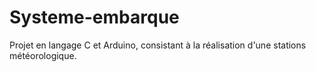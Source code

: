 # Systeme-embarque
Projet en langage C et Arduino, consistant à la réalisation d'une stations météorologique.
